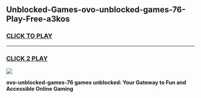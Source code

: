
## Unblocked-Games-ovo-unblocked-games-76-Play-Free-a3kos
<h3>
<a href="https://premium76.site?title=ovo-unblocked-games-76&ref=23A">CLICK TO PLAY</a></h3>
<hr>

<h3>
<a href="https://premium76.site?title=ovo-unblocked-games-76&ref=23A">CLICK 2 PLAY</a>
  
</h3>

<a href="https://premium76.site?title=ovo-unblocked-games-76&ref=23A"><img src="https://clearcache.store/games.png"></a>


**ovo-unblocked-games-76 games unblocked: Your Gateway to Fun and Accessible Online Gaming**
